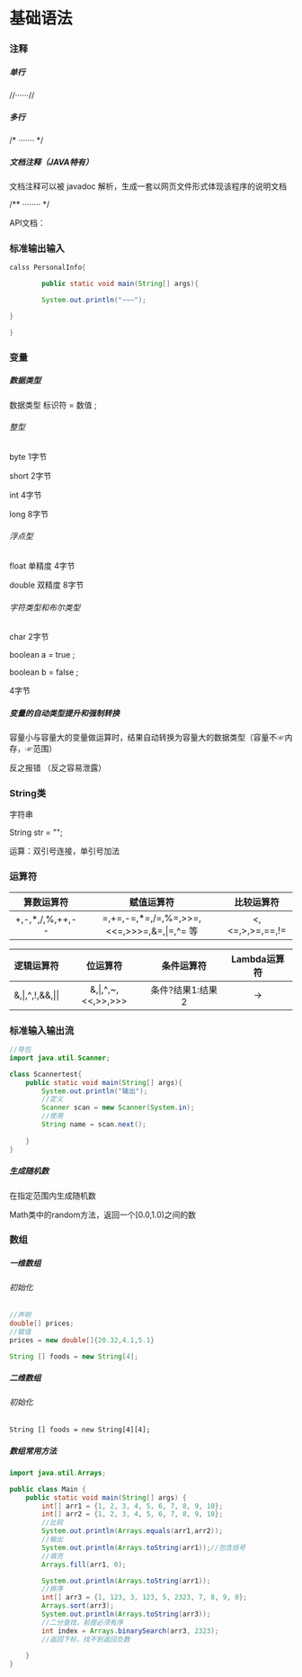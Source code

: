 # 基础语法

### 注释

##### 单行

//······//

##### 多行

/*  ·······  */

##### 文档注释（JAVA特有）

文档注释可以被 javadoc 解析，生成一套以网页文件形式体现该程序的说明文档

/** ········ */

API文档：



### 标准输出输入



```java
calss PersonalInfo{

		public static void main(String[] args){	

		System.out.println("~~~");

}

}
```



### 变量

##### 数据类型

数据类型  标识符  =  数值  ;

###### 整型

byte		 1字节

short       2字节

int		    4字节

long		 8字节



###### 浮点型

float           单精度    4字节

double	   双精度    8字节



###### 字符类型和布尔类型

char    2字节



boolean   a  =  true ;

boolean   b  =  false ;

4字节



##### 变量的自动类型提升和强制转换

容量小与容量大的变量做运算时，结果自动转换为容量大的数据类型（容量不☞内存，☞范围）

反之报错  （反之容易泄露）



### String类

字符串

String str = "";

运算：双引号连接，单引号加法



### 运算符

|   算数运算符    |                 赋值运算符                 |   比较运算符    |
| :-------------: | :----------------------------------------: | :-------------: |
| +,-,*,/,%,++,-- | =,+=,-=,*=,/=,%=,>>=,<<=,>>>=,&=,\|=,^= 等 | <,<=,>,>=,==,!= |



|    逻辑运算符    |      位运算符      |    条件运算符    | Lambda运算符 |
| :--------------: | :----------------: | :--------------: | :----------: |
| &,\|,^,!,&&,\|\| | &,\|,^,~,<<,>>,>>> | 条件?结果1:结果2 |      ->      |







### 标准输入输出流

```java
//导包
import java.util.Scanner;

class Scannertest{
    public static void main(String[] args){
        System.out.println("输出");
        //定义
        Scanner scan = new Scanner(System.in);
        //使用
        String name = scan.next();
        
    }
}
```



##### 生成随机数

在指定范围内生成随机数

Math类中的random方法，返回一个[0.0,1.0)之间的数





### 数组

##### 一维数组

###### 初始化

```java
//声明
double[] prices;
//赋值
prices = new double[]{20.32,4.1,5.1}
```



```java
String [] foods = new String[4];
```



##### 二维数组

###### 初始化

```
String [] foods = new String[4][4];
```

##### 数组常用方法

```java
import java.util.Arrays;

public class Main {
    public static void main(String[] args) {
        int[] arr1 = {1, 2, 3, 4, 5, 6, 7, 8, 9, 10};
        int[] arr2 = {1, 2, 3, 4, 5, 6, 7, 8, 9, 10};
        //比较
        System.out.println(Arrays.equals(arr1,arr2));
        //输出
        System.out.println(Arrays.toString(arr1));//包含括号
        //填充
        Arrays.fill(arr1, 0);

        System.out.println(Arrays.toString(arr1));
        //排序
        int[] arr3 = {1, 123, 3, 123, 5, 2323, 7, 8, 9, 0};
        Arrays.sort(arr3);
        System.out.println(Arrays.toString(arr3));
        //二分查找，前提必须有序
        int index = Arrays.binarySearch(arr3, 2323);
        //返回下标，找不到返回负数
        
    }
}
```








